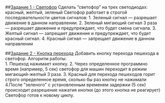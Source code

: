##[Задание 1 - Светофор](https://wokwi.com/projects/402665436097281025)
    Сделать “светофор” на трех светодиодах: красный, желтый, зеленый Светофор работает в строгой последовательности цветов сигналов:
     1. Зеленый сигнал — разрешает движение в данном направлении. 
     2. Зеленый мигающий сигнал 3 раза — разрешает движение и предупреждает, что будет смена сигнала. 
     3. Желтый сигнал — запрещает движение и предупреждает, что будет красный сигнал. 
     4. Красный сигнал — запрещает движение в данном направлении

##[Задание 2 - Кнопка перехода](hhttps://wokwi.com/projects/402678096715724801) 
    Добавить кнопку перехода пешехода в светофор. Алгоритм работы:   
    1. Пешеход нажимает кнопку. 
    2. Через определенное программно время (например, 5 сек) светофор для машин переходит в режим мигающий-желтый 3 раза. 
    3. Красный для перехода пешеходов горит строго определенное время, сколько бы раз кнопку не нажимали 
    4.После "зеленого" с установленным временем задержки (5 сек) происходит разрешение нажатия кнопки (до этого кнопка не реагирует) 
    Светофор готов к новому циклу. 
    